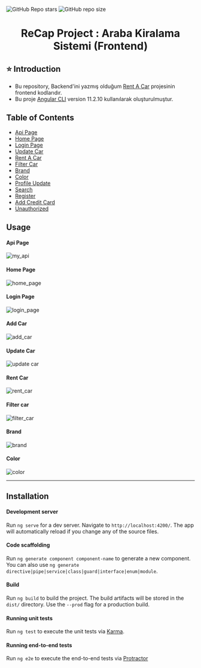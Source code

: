 ![GitHub Repo stars](https://img.shields.io/github/stars/GokhanKarakusNet/RentACar-FrontEnd?color=yellow)
![GitHub repo size](https://img.shields.io/github/repo-size/GokhanKarakusNet/RentACar-FrontEnd)


<h1 align="center">ReCap Project : Araba Kiralama Sistemi (Frontend)</h1> 

## ⭐ Introduction 
- Bu repository, Backend'ini yazmış olduğum [Rent A Car](https://github.com/GokhanKarakusNet/RentACar-BackEnd) projesinin frontend kodlarıdır.
- Bu proje [Angular CLI](https://github.com/angular/angular-cli) version 11.2.10 kullanılarak oluşturulmuştur.



## Table of Contents
- [Api Page](#api-page)
- [Home Page](#home-page)
- [Login Page](#login-page)
- [Update Car](#update-car)
- [Rent A Car](#rent-car)
- [Filter Car](#filter-car)
- [Brand](#brand)
- [Color](#color)
- [Profile Update](#profile-update)
- [Search](#search)
- [Register](#register)
- [Add Credit Card](#add-credit-card)
- [Unauthorized](#unauthorized)




## Usage

#### Api Page
![my_api](https://user-images.githubusercontent.com/79168352/117521862-b88ca380-afb8-11eb-9578-3bfba329c662.gif)


#### Home Page
![home_page](https://user-images.githubusercontent.com/79168352/117522340-76b12c80-afbb-11eb-9a8a-c4fa97b0444b.gif)


#### Login Page
![login_page](https://user-images.githubusercontent.com/79168352/117522457-2eded500-afbc-11eb-8093-23b58a69fb4d.gif)

#### Add Car
![add_car](https://user-images.githubusercontent.com/79168352/117522586-f7245d00-afbc-11eb-83dd-c6ff54a32d67.gif)

#### Update Car
![update car](https://user-images.githubusercontent.com/79168352/117524257-728a0c80-afc5-11eb-85b3-df6b48f5006a.gif)


#### Rent Car
![rent_car](https://user-images.githubusercontent.com/79168352/116741322-d711fe00-a9fe-11eb-966e-2291f447f303.jpg)


#### Filter car
![filter_car](https://user-images.githubusercontent.com/79168352/116741762-3839d180-a9ff-11eb-99a8-87427344d714.jpg)


#### Brand
![brand](https://user-images.githubusercontent.com/79168352/116742198-b72f0a00-a9ff-11eb-9b21-5e037ca6dce7.jpg)

#### Color
![color](https://user-images.githubusercontent.com/79168352/116742228-c0b87200-a9ff-11eb-8e34-64f89ab6f432.jpg)




<hr>

## Installation

#### Development server

Run `ng serve` for a dev server. Navigate to `http://localhost:4200/`. The app will automatically reload if you change any of the source files.

#### Code scaffolding

Run `ng generate component component-name` to generate a new component. You can also use `ng generate directive|pipe|service|class|guard|interface|enum|module`.

#### Build

Run `ng build` to build the project. The build artifacts will be stored in the `dist/` directory. Use the `--prod` flag for a production build.

#### Running unit tests

Run `ng test` to execute the unit tests via [Karma](https://karma-runner.github.io).

#### Running end-to-end tests

Run `ng e2e` to execute the end-to-end tests via [Protractor](http://www.protractortest.org/)

